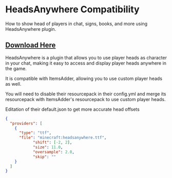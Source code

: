 # HeadsAnywhere Compatibility

How to show head of players in chat, signs, books, and more using HeadsAnywhere plugin.

## [Download Here](https://www.spigotmc.org/resources/headsanywhere-use-players-heads-anywhere.109951/)

HeadsAnywhere is a plugin that allows you to use player heads as character in your chat, making it easy to access and display player heads anywhere in the game.

It is compatible with ItemsAdder, allowing you to use custom player heads as well.

You will need to disable their resourcepack in their config.yml and merge its resourcepack with ItemsAdder's resourcepack to use custom player heads.

Editation of their default.json to get more accurate head offsets

```json
{
  "providers": [
    {
      "type": "ttf",
      "file": "minecraft:headsanywhere.ttf",
			"shift": [-2, 2],
			"size": 11.0,
			"oversample": 2.0,
			"skip": ""
    }
  ]
}
```